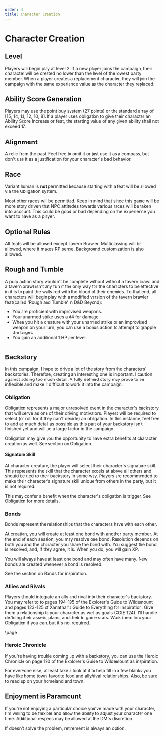 ```yaml
---
order: 4
title: Character Creation
---
```


# Character Creation

## Level

Players will begin play at level 2. If a new player joins the campaign, their character will be created no lower than the level of the lowest party member. When a player creates a replacement character, they will join the campaign with the same experience value as the character they replaced.

## Ability Score Generation

Players may use the point buy system (27 points) or the standard array of [15, 14, 13, 12, 10, 8]. If a player uses obligation to give their character an Ability Score Increase or feat, the starting value of any given ability shall not exceed 17.

## Alignment

A relic from the past. Feel free to omit it or just use it as a compass, but don't use it as a justification for your character's bad behavior.

## Race

Variant human is **not** permitted because starting with a feat will be allowed via the Obligation system.

 Most other races will be permitted. Keep in mind that since this game will be more story driven that NPC attitudes towards various races will be taken into account. This could be good or bad depending on the experience you want to have as a player.

## Optional Rules

All feats will be allowed except Tavern Brawler. Multiclassing will be allowed, where it makes RP sense. Background customization is also allowed.

## Rough and Tumble

A pulp action story wouldn't be complete without without a tavern brawl and a tavern brawl isn't any fun if the only way for the characters to be effective in it is to paint the walls red with the blood of their enemies. To that end, all characters will begin play with a modified version of the tavern brawler feat(called 'Rough and Tumble' in D&D Beyond):

* You are proficient with improvised weapons.
* Your unarmed strike uses a d4 for damage.
* When you hit a creature with your unarmed strike or an improvised weapon on your turn, you can use a bonus action to attempt to grapple the target.
* You gain an additional 1 HP per level.

```
```

## Backstory

In this campaign, I hope to drive a lot of the story from the characters' backstories. Therefore, creating an interesting one is important. I caution against adding too much detail. A fully defined story may prove to be inflexible and make it difficult to work it into the campaign.


### Obligation

Obligation represents a major unresolved event in the character's backstory that will serve as one of their driving motivators. Players will be required to select (or roll for if they can't decide) an obligation. In this instance, feel free to add as much detail as possible as this part of your backstory isn't finished yet and will be a large factor in the campaign.

Obligation may give you the opportunity to have extra benefits at character creation as well. See section on Obligation.

#### Signature Skill

At character creature, the player will select their character's signature skill. This represents the skill that the character excels at above all others and should be tied to their backstory in some way. Players are recommended to make their character's signature skill unique from others in the party, but it is not required.

This may confer a benefit when the character's obligation is trigger. See Obligation for more details.

### Bonds

Bonds represent the relationships that the characters have with each other.

At creation, you will create at least one bond with another party member. At the end of each session, you may resolve one bond. Resolution depends on both you and the character you share the bond with. You suggest the bond is resolved, and, if they agree, it is. When you do, you will gain XP.

You will always have at least one bond and may often have many. New bonds are created whenever a bond is resolved.

See the section on Bonds for inspiration.

### Allies and Rivals

Players should integrate an ally and rival into their character's backstory. You may refer to to pages 194-195 of the Explorer's Guide to Wildemount and pages 123-125 of Xanathar's Guide to Everything for inspiration. Give them a relationship to your character as well as goals (XGtE 124). I'll handle defining their assets, plans, and their in game stats. Work them into your Obligation if you can, but it's not required.

\page

### Heroic Chronicle

If you're having trouble coming up with a backstory, you can use the Heroic Chronicle on page 190 of the Explorer's Guide to Wildemount as inspiration.

For everyone else, at least take a look at it to help fill in a few blanks you have like home town, favorite food and ally/rival relationships. Also, be sure to read up on your homeland and town.

## Enjoyment is Paramount

If you're not enjoying a particular choice you've made with your character, I'm willing to be flexible and allow the ability to adjust your character one time. Additional respecs may be allowed at the DM's discretion.

If doesn't solve the problem, retirement is always an option.
